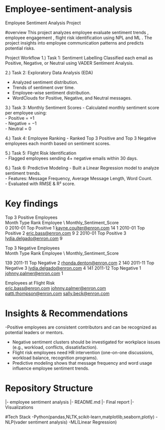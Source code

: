 # Employee-sentiment-analysis
Employee Sentiment Analysis Project

#overview 
This project analyzes employee evaluate sentiment trends , employee engagement , flight risk identification using NPL and ML . The project insights into employee communication patterns and predicts potential risks.

Project Workflow
1.) Task 1: Sentiment Labelling
    Classified each email as Positive, Negative, or   Neutral using VADER Sentiment Analysis.  

2.) Task 2: Exploratory Data Analysis (EDA)
   - Analyzed sentiment distribution.  
   - Trends of sentiment over time.  
   - Employee-wise sentiment distribution.  
   - WordClouds for Positive, Negative, and Neutral  messages.  

3.) Task 3: Monthly Sentiment Scores
    - Calculated monthly sentiment score per employee    using:  
     - Positive = +1  
     - Negative = −1  
     - Neutral = 0  

4.) Task 4:  Employee Ranking 
         - Ranked  Top 3 Positive and Top 3 Negative employees each month based on sentiment scores.  

5.) Task 5: Flight Risk Identification  
        - Flagged employees sending  4+ negative emails within 30  days.

6.) Task 6: Predictive Modeling
       - Built a  Linear Regression model to analyze sentiment trends.  
       - Features: Message Frequency, Average Message Length, Word Count.  
       - Evaluated with RMSE & R² score.

# Key findings
  Top 3 Positive Employees   
       Month          Type  Rank                     Employee  \        Monthly_Sentiment_Score  
0    2010-01  Top Positive     1      kayne.coulter@enron.com               14 
1    2010-01  Top Positive     2          eric.bass@enron.com               9
2    2010-01  Top Positive     3      lydia.delgado@enron.com               9
 
  Top 3 Negative Employees   
     Month          Type     Rank                     Employee  \             Monthly_Sentiment_Score  

139  2011-11  Top Negative     2      rhonda.denton@enron.com                        2
140  2011-11  Top Negative     3      lydia.delgado@enron.com                        4
141  2011-12  Top Negative     1      johnny.palmer@enron.com                        1
 
 Employees at Flight Risk  
  eric.bass@enron.com
johnny.palmer@enron.com
 patti.thompson@enron.com
 sally.beck@enron.com

# Insights & Recommendations

-Positive employees are consistent contributors and can be recognized as potential leaders or mentors.  
- Negative sentiment clusters should be investigated for workplace issues (e.g., workload, conflicts, dissatisfaction).  
- Flight risk employees need HR intervention (one-on-one discussions, workload balance, recognition programs).  
- Predictive modeling shows that message frequency and word usage influence employee sentiment trends.  

# Repository Structure

|- employee sentiment analysis
|- README.md
|- Final report
|- Visualizations

#Tech Stack
 -Python(pandas,NLTK,scikit-learn,matplotlib,seaborn,plotly)
 -NLP(vader sentiment analysis)
 -ML(Linear Regression)

